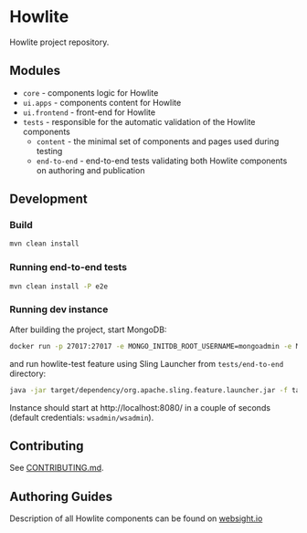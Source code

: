 # Howlite

Howlite project repository.

## Modules
- `core` - components logic for Howlite
- `ui.apps` - components content for Howlite
- `ui.frontend` - front-end for Howlite
- `tests` - responsible for the automatic validation of the Howlite components
    - `content` - the minimal set of components and pages used during testing
    - `end-to-end` - end-to-end tests validating both Howlite components on authoring and publication
## Development

### Build

```bash
mvn clean install
```

### Running end-to-end tests

```bash
mvn clean install -P e2e
```

### Running dev instance
After building the project, start MongoDB:

```bash
docker run -p 27017:27017 -e MONGO_INITDB_ROOT_USERNAME=mongoadmin -e MONGO_INITDB_ROOT_PASSWORD=mongoadmin mongo:4.4.6
```


and run howlite-test feature using Sling Launcher from `tests/end-to-end` directory:

```bash
java -jar target/dependency/org.apache.sling.feature.launcher.jar -f target/slingfeature-tmp/feature-howlite-tests.json
```

Instance should start at http://localhost:8080/ in a couple of seconds (default credentials: `wsadmin/wsadmin`).

## Contributing
See [CONTRIBUTING.md](./CONTRIBUTING.md).

## Authoring Guides
Description of all Howlite components can be found on [websight.io](https://www.websight.io/guides/authoring/howlite/)